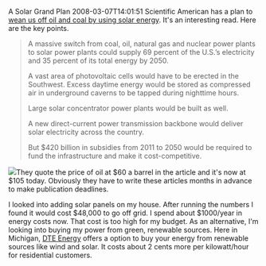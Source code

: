 A Solar Grand Plan
2008-03-07T14:01:51
Scientific American has a plan to [wean us off oil and coal by using solar energy](http://www.sciam.com/article.cfm?id=a-solar-grand-plan&page=1). It's an interesting read. Here are the key points.

> A massive switch from coal, oil, natural gas and nuclear power plants to solar power plants could supply 69 percent of the U.S.’s electricity and 35 percent of its total energy by 2050. 
> 
> A vast area of photovoltaic cells would have to be erected in the Southwest. Excess daytime energy would be stored as compressed air in underground caverns to be tapped during nighttime hours. 
> 
> Large solar concentrator power plants would be built as well. 
> 
> A new direct-current power transmission backbone would deliver solar electricity across the country. 
> 
> But $420 billion in subsidies from 2011 to 2050 would be required to fund the infrastructure and make it cost-competitive. 

![](http://www.in.gov/energy/images/iStock_000000584982Small.jpg)They quote the price of oil at $60 a barrel in the article and it's now at $105 today. Obviously they have to write these articles months in advance to make publication deadlines.

I looked into adding solar panels on my house. After running the numbers I found it would cost $48,000 to go off grid. I spend about $1000/year in energy costs now. That cost is too high for my budget. As an alternative, I'm looking into buying my power from green, renewable sources. Here in Michigan, [DTE Energy](http://my.dteenergy.com/products/greenCurrents/index.html) offers a option to buy your energy from renewable sources like wind and solar. It costs about 2 cents more per kilowatt/hour for residential customers. 
